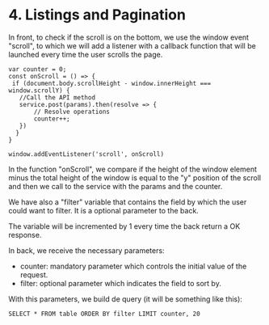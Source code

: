 # 4. Listings and Pagination

In front, to check if the scroll is on the bottom, we use the window event "scroll", to which we will add a listener with a callback function that will be launched every time the user scrolls the page.
```
var counter = 0;
const onScroll = () => {
 if (document.body.scrollHeight - window.innerHeight === window.scrollY) {
   //Call the API method
   service.post(params).then(resolve => {
       // Resolve operations
       counter++;
   })
  }
}

window.addEventListener('scroll', onScroll)
```
In the function "onScroll", we compare if the height of the window element minus the total height of the window is equal to the "y" position of the scroll and then we call to the service with the params and the counter.

We have also a "filter" variable that contains the field by which the user could want to filter. It is a optional parameter to the back.

The  variable will be incremented by 1 every time the back return a OK response.

In back, we receive the necessary parameters:
- counter: mandatory parameter which controls the initial value of the request.
- filter: optional parameter which indicates the field to sort by.

With this parameters, we build de query (it will be something like this): 
```
SELECT * FROM table ORDER BY filter LIMIT counter, 20
```
